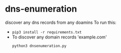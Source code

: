 # dns-enumeration
discover any dns records from any doamins
To run this:
- `pip3 install -r requirements.txt`
- To discover any domain records 'example.com'
    ```
    python3 dnsenumeration.py
